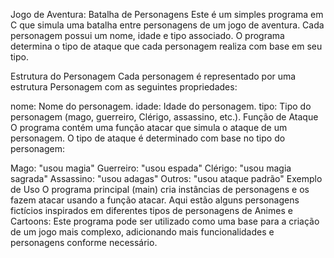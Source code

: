 Jogo de Aventura: Batalha de Personagens
Este é um simples programa em C que simula uma batalha entre personagens de um jogo de aventura. Cada personagem possui um nome, idade e tipo associado. O programa determina o tipo de ataque que cada personagem realiza com base em seu tipo.

Estrutura do Personagem
Cada personagem é representado por uma estrutura Personagem com as seguintes propriedades:

nome: Nome do personagem.
idade: Idade do personagem.
tipo: Tipo do personagem (mago, guerreiro, Clérigo, assassino, etc.).
Função de Ataque
O programa contém uma função atacar que simula o ataque de um personagem. O tipo de ataque é determinado com base no tipo do personagem:

Mago: "usou magia"
Guerreiro: "usou espada"
Clérigo: "usou magia sagrada"
Assassino: "usou adagas"
Outros: "usou ataque padrão"
Exemplo de Uso
O programa principal (main) cria instâncias de personagens e os fazem atacar usando a função atacar. Aqui estão alguns personagens fictícios inspirados em diferentes tipos de personagens de Animes e Cartoons:
Este programa pode ser utilizado como uma base para a criação de um jogo mais complexo, adicionando mais funcionalidades e personagens conforme necessário.
